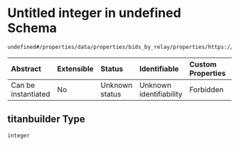 # Untitled integer in undefined Schema

```txt
undefined#/properties/data/properties/bids_by_relay/properties/https://agnostic-relay.net/properties/titanbuilder
```



| Abstract            | Extensible | Status         | Identifiable            | Custom Properties | Additional Properties | Access Restrictions | Defined In                                                                          |
| :------------------ | :--------- | :------------- | :---------------------- | :---------------- | :-------------------- | :------------------ | :---------------------------------------------------------------------------------- |
| Can be instantiated | No         | Unknown status | Unknown identifiability | Forbidden         | Allowed               | none                | [bid\_summary.schema.json\*](../out/bid_summary.schema.json "open original schema") |

## titanbuilder Type

`integer`
